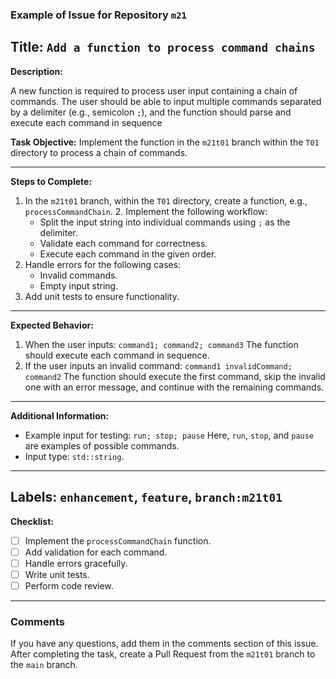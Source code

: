 ### Example of Issue for Repository `m21`
**Title:** `Add a function to process command chains`
---


**Description:**

A new function is required to process user input containing a chain of commands. The user should be able to input multiple commands separated by a delimiter (e.g., semicolon `;`), and the function should parse and execute each command in sequence

**Task Objective:**
Implement the function in the `m21t01` branch within the `T01` directory to process a chain of commands.

---
**Steps to Complete:**
1. In the `m21t01` branch, within the `T01` directory, create a function, e.g., `processCommandChain`. 2. Implement the following workflow:
	- Split the input string into individual commands using `;` as the delimiter.
	- Validate each command for correctness.
	- Execute each command in the given order.
3. Handle errors for the following cases:
	- Invalid commands.
	- Empty input string.
4. Add unit tests to ensure functionality.

---
**Expected Behavior:**
1. When the user inputs: ``` command1; command2; command3 ``` The function should execute each command in sequence.
2. If the user inputs an invalid command: ```command1 invalidCommand; command2``` The function should execute the first command, skip the invalid one with an error message, and continue with the remaining commands.

---
**Additional Information:**
- Example input for testing: ```run; stop; pause``` Here, `run`, `stop`, and `pause` are examples of possible commands.
- Input type: `std::string`.
---
**Labels:** `enhancement`, `feature`, `branch:m21t01`
---
**Checklist:**
- [ ] Implement the `processCommandChain` 
function.
- [ ] Add validation for each command.
- [ ] Handle errors gracefully.
- [ ] Write unit tests.
- [ ] Perform code review.

---
### Comments
If you have any questions, add them in the comments section of this issue. After completing the task, create a Pull Request from the `m21t01` branch to the `main` branch.  

